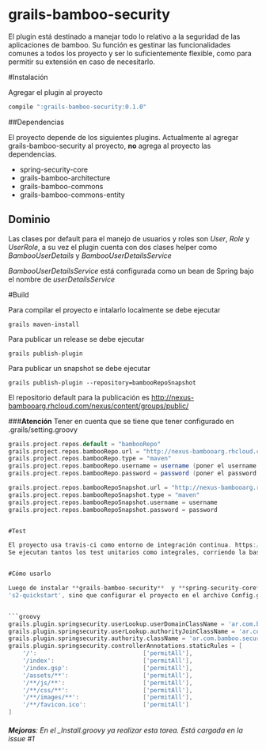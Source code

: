 grails-bamboo-security
======================

El plugin está destinado a manejar todo lo relativo a la seguridad de las aplicaciones de bamboo.
Su función es gestinar las funcionalidades comunes a todos los proyecto y ser lo suficientemente flexible,
como para permitir su extensión en caso de necesitarlo.


#Instalación

Agregar el plugin al proyecto
```groovy
compile ":grails-bamboo-security:0.1.0"
```

##Dependencias

El proyecto depende de los siguientes plugins. Actualmente al agregar grails-bamboo-security al proyecto, **no** agrega al proyecto las dependencias.

- spring-security-core
- grails-bamboo-architecture
- grails-bamboo-commons
- grails-bamboo-commons-entity


## Dominio

Las clases por default para el manejo de usuarios y roles son *User*, *Role* y *UserRole*, a su vez el plugin cuenta con dos clases helper como *BambooUserDetails* y *BambooUserDetailsService*

*BambooUserDetailsService* está configurada como un bean de Spring bajo el nombre de *userDetailsService*


#Build

Para compilar el proyecto e intalarlo localmente se debe ejecutar

 ```grails
grails maven-install 
```

Para publicar un release se debe ejecutar

```grails
grails publish-plugin

```

Para publicar un snapshot se debe ejecutar

```grails
grails publish-plugin --repository=bambooRepoSnapshot

```

El repositorio default para la publicación es http://nexus-bambooarg.rhcloud.com/nexus/content/groups/public/


###**Atención**
Tener en cuenta que se tiene que tener configurado en .grails/setting.groovy
```groovy
grails.project.repos.default = "bambooRepo"
grails.project.repos.bambooRepo.url = "http://nexus-bambooarg.rhcloud.com/nexus/content/repositories/releases/"
grails.project.repos.bambooRepo.type = "maven"
grails.project.repos.bambooRepo.username = username (poner el username real)
grails.project.repos.bambooRepo.password = password (poner el password real)

grails.project.repos.bambooRepoSnapshot.url = "http://nexus-bambooarg.rhcloud.com/nexus/content/repositories/snapshots/"
grails.project.repos.bambooRepoSnapshot.type = "maven"
grails.project.repos.bambooRepoSnapshot.username = username
grails.project.repos.bambooRepoSnapshot.password = password


#Test

El proyecto usa travis-ci como entorno de integración continua. https://travis-ci.org/orkonano/grails-bamboo-security.
Se ejecutan tantos los test unitarios como integrales, corriendo la base de datos de test en memoria.


#Cómo usarlo

Luego de instalar **grails-bamboo-security**  y **spring-security-core**, **no** se debe correr el script de spring-security-core grails 
's2-quickstart', sino que configurar el proyecto en el archivo Config.groovy con las siguiente configuración de spring-security


```groovy
grails.plugin.springsecurity.userLookup.userDomainClassName = 'ar.com.bamboo.security.User'
grails.plugin.springsecurity.userLookup.authorityJoinClassName = 'ar.com.bamboo.security.UserRole'
grails.plugin.springsecurity.authority.className = 'ar.com.bamboo.security.Role'
grails.plugin.springsecurity.controllerAnnotations.staticRules = [
	'/':                              ['permitAll'],
	'/index':                         ['permitAll'],
	'/index.gsp':                     ['permitAll'],
	'/assets/**':                     ['permitAll'],
	'/**/js/**':                      ['permitAll'],
	'/**/css/**':                     ['permitAll'],
	'/**/images/**':                  ['permitAll'],
	'/**/favicon.ico':                ['permitAll']
]
```

###### **Mejoras**: En el _Install.groovy ya realizar esta tarea. Está cargada en la issue #1
